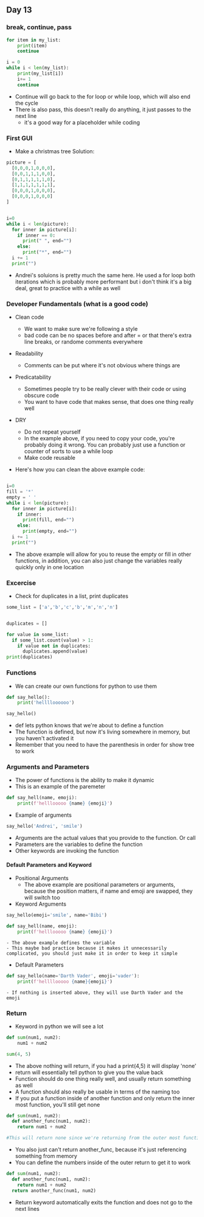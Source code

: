 ## Day 13

### break, continue, pass

```python
for item in my_list:
    print(item)
    continue

i = 0
while i < len(my_list):
    print(my_list[i])
    i+= 1
    continue

```

- Continue will go back to the for loop or while loop, which will also end the cycle
- There is also pass, this doesn't really do anything, it just passes to the next line
  - it's a good way for a placeholder while coding

### First GUI

- Make a christmas tree
  Solution:

```python
picture = [
  [0,0,0,1,0,0,0],
  [0,0,1,1,1,0,0],
  [0,1,1,1,1,1,0],
  [1,1,1,1,1,1,1],
  [0,0,0,1,0,0,0],
  [0,0,0,1,0,0,0]
]


i=0
while i < len(picture):
  for inner in picture[i]:
    if inner == 0:
      print(" ", end="")
    else:
      print("*", end="")
  i += 1
  print("")


```

- Andrei's soluions is pretty much the same here. He used a for loop both iterations which is probably more performant but i don't think it's a big deal, great to practice with a while as well

### Developer Fundamentals (what is a good code)

- Clean code
  - We want to make sure we're following a style
  - bad code can be no spaces before and after = or that there's extra line breaks, or randome comments everywhere
- Readability
  - Comments can be put where it's not obvious where things are
- Predicatability
  - Sometimes people try to be really clever with their code or using obscure code
  - You want to have code that makes sense, that does one thing really well
- DRY

  - Do not repeat yourself
  - In the example above, if you need to copy your code, you're probably doing it wrong. You can probably just use a function or counter of sorts to use a while loop
  - Make code reusable

- Here's how you can clean the above example code:

```python

i=0
fill = '*'
empty = ' '
while i < len(picture):
  for inner in picture[i]:
    if inner:
      print(fill, end="")
    else:
      print(empty, end="")
  i += 1
  print("")

```

- The above example will allow for you to reuse the empty or fill in other functions, in addition, you can also just change the variables really quickly only in one location

### Excercise

- Check for duplicates in a list, print duplicates

```python
some_list = ['a','b','c','b','m','n','n']


duplicates = []

for value in some_list:
  if some_list.count(value) > 1:
    if value not in duplicates:
      duplicates.append(value)
print(duplicates)

```

### Functions

- We can create our own functions for python to use them

```python
def say_hello():
    print('helllloooooo')

say_hello()

```

- def lets python knows that we're about to define a function
- The function is defined, but now it's living somewhere in memory, but you haven't activated it
- Remember that you need to have the parenthesis in order for show tree to work

### Arguments and Parameters

- The power of functions is the ability to make it dynamic
- This is an example of the paremeter

```python
def say_hell(name, emoji):
    print(f'helllooooo {name} {emoji}')

```

- Example of arguments

```python
say_hello('Andrei', 'smile')

```

- Arguments are the actual values that you provide to the function. Or call
- Parameters are the variables to define the function
- Other keywords are invoking the function

#### Default Parameters and Keyword

- Positional Arguments
  - The above example are positional parameters or arguments, because the position matters, if name and emoji are swapped, they will switch too
- Keyword Arguments

```python
say_hello(emoji='smile', name='Bibi')

def say_hell(name, emoji):
    print(f'helllooooo {name} {emoji}')
```

    - The above example defines the variable
    - This maybe bad practice because it makes it unnecessarily complicated, you should just make it in order to keep it simple

- Default Parameters

```python
def say_hello(name='Darth Vader', emoji='vader'):
    print(f'hellllooooo {name}{emoji}')

```

    - If nothing is inserted above, they will use Darth Vader and the emoji

### Return

- Keyword in python we will see a lot

```python
def sum(num1, num2):
    num1 + num2

sum(4, 5)

```

- The above nothing will return, if you had a print(4,5) it will display 'none'
- return will essentially tell python to give you the value back
- Function should do one thing really well, and usually return something as well
- A function should also really be usable in terms of the naming too
- If you put a function inside of another function and only return the inner most function, you'll still get none

```python
def sum(num1, num2):
  def another_func(num1, num2):
    return num1 + num2

#This will return none since we're returning from the outer most function
```

- You also just can't return another_func, because it's just referencing something from memory
- You can define the numbers inside of the outer return to get it to work

```python
def sum(num1, num2):
  def another_func(num1, num2):
    return num1 + num2
  return another_func(num1, num2)

```

- Return keyword automatically exits the function and does not go to the next lines
